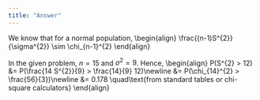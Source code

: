 ```yaml
---
title: "Answer"
---
```


We know that for a normal population,
\begin{align}
        \frac{(n-1)S^{2}}{\sigma^{2}} \sim \chi_{n-1}^{2}
    \end{align}

In the given problem, $n = 15$ and $\sigma^{2} = 9$. Hence,
\begin{align}
        P(S^{2} > 12) &= P(\frac{14 S^{2}}{9} > \frac{14}{9} 12)\newline
        &= P(\chi_{14}^{2} > \frac{56}{3})\newline
        &= 0.178 \quad\text{from standard tables or chi-square calculators}
    \end{align}
